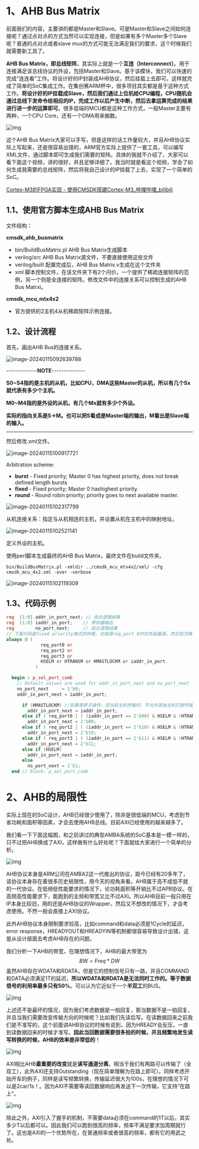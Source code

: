 # 1、AHB Bus Matrix

前面我们的内容，主要讲的都是Master和Slave。可是Master和Slave之间如何连接呢？通过点对点的方式当然可以实现连接，但是如果有多个Master多个Slave呢？普通的点对点或者slave mux的方式可能无法满足我们的要求，这个时候我们就需要新工具了。

**AHB Bus Matrix，即总线矩阵**，其实际上就是一个**互连（Interconnect）**。用于连接满足该总线协议的外设，包括Master和Slave。基于该模块，我们可以快速的完成“连连看”工作。将设计好的IP封装成AHB协议，然后挂载上去即可。这样就完成了简单的SoC集成工作。在集创赛ARM杯中，很多项目其实都是基于这种方式工作。**将设计好的IP挂载成Slave，然后我们通过上位机给CPU编程，CPU随机会通过总线下发命令给相应的IP，完成工作以后产生中断，然后去拿运算完成的结果进行进一步的运算即可**。很多低端的MCU都是这种工作方式，一般Master主要有两种，一个CPU Core，还有一个DMA用来搬数。

![img](D:\lqh\Typora\图片\v2-30f5abd857ec988abdbb30f14510ba5c_720w.webp)

这个AHB Bus Matrix大家可以手写，但是这样的话工作量较大，并且AHB协议实际上写起来，还是很容易出错的，ARM官方实际上提供了一套工具，可以编写XML文件，通过脚本即可生成我们需要的矩阵。具体的我就不介绍了，大家可以看下面这个视频，讲的很好，并且足够详细了。我当时就是看这个视频，学会了如何生成我需要的总线矩阵，然后将我自己设计的IP挂载了上去，实现了一个简单的SoC。

[Cortex-M3的FPGA实现 - 使用CMSDK搭建Cortex-M3_哔哩哔哩_bilibili](https://www.bilibili.com/video/BV127411P7W9/?p=2&vd_source=aa30a4e19bdd942dc58f16b3be44358e)

## 1.1、使用官方脚本生成AHB Bus Matrix

文件结构：

**cmsdk_ahb_busmatrix**

- bin/BuildBusMatrix.pl	AHB Bus Matrix生成脚本
- verilog/src            AHB Bus Matrix源文件，不要直接使用这些文件
- verilog/built         配置完成后，AHB Bus Matrix.v生成在这个文件夹
- xml      脚本控制文件，在该文件夹下有2个问价，一个提供了稀疏连接矩阵的范例，另一个则是全连接的矩阵。修改文件中的连接关系可以控制生成的AHB Bus Matrxi。

**cmsdk_mcu_mtx4x2**

- 官方提供的2主机4从机稀疏矩阵示例连接。

## 1.2、设计流程

首先，画出AHB Bus的连接关系。

![image-20240115092639788](D:\lqh\Typora\图片\image-20240115092639788.png)

-------------**NOTE**--------------

**S0~S4指的是主机的从机，比如CPU，DMA这些Master的从机，所以有几个Sx就代表有多少个主机。**

**M0~M4指的是外设的从机，有几个Mx就有多少个外设。**

**实际的指向关系是S->M。也可以把S看成是Master端的输出，M看出是Slave端的输入。**

----------------------------------



然后修改.xml文件。

![image-20240115100917721](D:\lqh\Typora\图片\image-20240115100917721.png)

Arbitration scheme:

- **burst** 	 - Fixed priority;	 Master 0 has highest priority, does not break defined length bursts  
- **fixed** 	  - Fixed priority; 	Master 0 hashighest priority. 
- **round**	 - Round robin priority; 	priority goes to next available master.

![image-20240115102317799](D:\lqh\Typora\图片\image-20240115102317799.png)

从机连接关系：指定与从机相连的主机，并设置从机在主机中的映射地址。

![image-20240115102521141](D:\lqh\Typora\图片\image-20240115102521141.png)

定义外设的主机。

使用perl脚本生成最终的AHB Bus Matrix，最终文件在build文件夹。

```shell
bin/BuildBusMatrix.pl -xmldir ../cmsdk_mcu_mtx4x2/xml/ -cfg cmsdk_mcu_4x2.xml -over -verbose
```

![image-20240115102119309](D:\lqh\Typora\图片\image-20240115102119309.png)

## **1.3、代码示例**

```verilog
reg  [1:0] addr_in_port_next; // 组合逻辑结果
reg  [1:0] iaddr_in_port;    // 寄存器输出
reg        no_port_next;     // 组合逻辑结果
// 下面代码是fixed priority格式的仲裁，也就是req_port 0的优先级最高，然后依次降低。如果没有输入请求，则保持当前的port，如果始终没有port请求，则拉高no_port。
always @ (
             req_port0 or
             req_port2 or
             req_port3 or
             HSELM or HTRANSM or HMASTLOCKM or iaddr_in_port
           )

  begin : p_sel_port_comb
    // Default values are used for addr_in_port_next and no_port_next
    no_port_next     = 1'b0;
    addr_in_port_next = iaddr_in_port;

      if (HMASTLOCKM) //如果是原子操作，则当前主机传输时，不允许其他主机打断传输
      	addr_in_port_next = iaddr_in_port;
      else if ( req_port0 | ( (iaddr_in_port == 2'b00) & HSELM & (HTRANSM != 2'b00) ) ) //没有新的传输插手，就保持当前的port
      	addr_in_port_next = 2'b00;
      else if ( req_port2 | ( (iaddr_in_port == 2'b10) & HSELM & (HTRANSM != 2'b00) ) )
      	addr_in_port_next = 2'b10;
      else if ( req_port3 | ( (iaddr_in_port == 2'b11) & HSELM & (HTRANSM != 2'b00) ) )
      	addr_in_port_next = 2'b11;
      else if (HSELM)
      	addr_in_port_next = iaddr_in_port;
      else
      	no_port_next = 1'b1;
  end // block: p_sel_port_comb
```

# 2、AHB的局限性

实际上现在的SoC设计，AHB已经很少使用了，除非是很低端的MCU，考虑到节省功耗和面积等因素，才会去使用AHB总线。目前AXI已经使用的越来越多了。

我们看一下下面这幅图，和之前讲过的典型AMBA系统的SoC基本是一模一样的，只不过把AHB换成了AXI，这样做有什么好处呢？下面就给大家进行一个简单的分析。

![img](D:\lqh\Typora\图片\v2-59524099e524d54ba16279b41be81a38_720w.webp)

AHB协议本身是ARM公司在AMBA2这一代推出的协议，距今已经有20多年了，该协议本身存在着很多历史局限性，用今天的视角来看，AHB属于高不成低不就的一代协议。在低频低性能要求的情况下，论功耗面积等开销比不过APB协议。在高频高性能要求下，能跑到的主频和带宽又比不过AXI。所以AHB目前一般只用在IP本身比较旧，用的还是AHB协议的Wrapper，然后又不想改的情况下，才会考虑使用。不然一般会直接上AXI协议。

此外AHB协议本身限制要求较高，比如command和data必须是1Cycle的延迟，error response，HREADYOUT和HREADYIN等机制都很容易导致设计出错，这是从设计层面去考虑AHB存在的问题。

我们分析一下AHB的带宽，在理想情况下，AHB的最大带宽为 
$$
BW = Freq * DW
$$
虽然AHB存在WDATA和RDATA，但是它的控制信号只有一路，并且COMMAND和DATA必须满足1T的延迟，**所以WDATA和RDATA是无法同时工作的。等于数据信号的利用率最多只有50%**。可以认为它近似于一个**半双工**的BUS。

![img](D:\lqh\Typora\图片\v2-f8ad33686429d7453f5ade6e5bf8e476_720w.webp)

上述还不是最坏的情况，因为我们考虑数据是一拍回复，那当数据不是一拍回复，并且当我们需要改变传输方向的时候呢？比如我们先读后写。在读数据回来之前我们是不准写的，这个前面讲AHB协议的时候有说到，因为HREADY会反压，一直到读数据回来的时候才准写。**因此当回数据需要很多拍的时候，并且频繁地发生读写转换的时候，AHB的效率是非常低的**！

![img](D:\lqh\Typora\图片\v2-111031497f881636e1bd9f506da4128c_720w.webp)

AXI相比AHB**最重要的改变**就是**读写通道分离**，相当于我们有两路可以传输了（全双工），此外AXI还支持Outstanding（现在简单理解为在路上即可）。同样考虑开始开车的例子，同样是读写频繁转换，传输延迟很大为100s，在理想的情况下可以是2car/1s！。因为AXI不需要等读回数据响应再发送下一次传输，它支持“在路上”。

![img](D:\lqh\Typora\图片\v2-85b7cb35b5dab6eee0d180d26e4c5845_720w.webp)

除此之外，AXI引入了握手的机制，不需要data必须在command的1T以后，其实多少T以后都可以。因此我们可以跑到很高的频率，频率不满足要求加周期就行了。这也是AXI的一个优势所在，在普通频率或者很高的频率，都有它的用武之处。